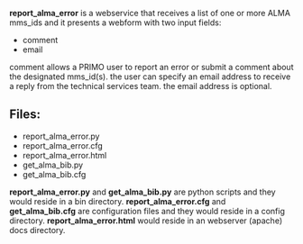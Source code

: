 **report_alma_error** is a webservice that receives a list of
one or more ALMA mms_ids and it presents a webform with two
input fields:
  - comment 
  - email 
 
 comment allows a PRIMO user to report an error or submit a 
 comment about the designated mms_id(s). the user can specify
 an email address to receive a reply from the technical services
 team. the email address is optional.

## Files:
 - report_alma_error.py
 - report_alma_error.cfg
 - report_alma_error.html
 - get_alma_bib.py
 - get_alma_bib.cfg
 
 **report_alma_error.py** and **get_alma_bib.py** are python scripts and they
 would reside in a bin directory.
 **report_alma_error.cfg** and **get_alma_bib.cfg** are configuration files and
 they would reside in a config directory.
 **report_alma_error.html** would reside in an webserver (apache) docs directory.
 
 
